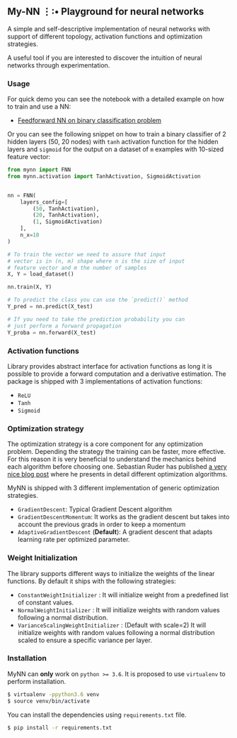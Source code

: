 ## My-NN  ⋮∶• Playground for neural networks

A simple and self-descriptive implementation of neural networks with support
of different topology, activation functions and optimization strategies. 

A useful tool if you are interested to discover the intuition of neural networks through experimentation.

### Usage

For quick demo you can see the notebook with a detailed example on how to train and use a NN:
 * [Feedforward NN on binary classification problem](docs/FNN_on_binary_classification_of_a_flower.ipynb)

Or you can see the following snippet on how to train a binary classifier of 2 hidden layers (50, 20 nodes) with `tanh` 
activation function for the hidden layers and `sigmoid` for the output on a dataset
of `m` examples with 10-sized feature vector:

```python
from mynn import FNN
from mynn.activation import TanhActivation, SigmoidActivation


nn = FNN(
    layers_config=[
        (50, TanhActivation),
        (20, TanhActivation),
        (1, SigmoidActivation)
    ],
    n_x=10
)

# To train the vector we need to assure that input
# vector is in (n, m) shape where n is the size of input
# feature vector and m the number of samples
X, Y = load_dataset()

nn.train(X, Y)

# To predict the class you can use the `predict()` method
Y_pred = nn.predict(X_test)

# If you need to take the prediction probability you can
# just perform a forward propagation
Y_proba = nn.forward(X_test)
```

### Activation functions

Library provides abstract interface for activation functions as long it is possible to provide a forward computation 
and a derivative estimation. The package is shipped with 3 implementations of activation functions:

* `ReLU`
* `Tanh`
* `Sigmoid`

### Optimization strategy
The optimization strategy is a core component for any optimization problem. Depending the strategy
the training can be faster, more effective. For this reason it is very beneficial to understand the mechanics behind
each algorithm before choosing one. Sebastian Ruder has published [a very nice blog post](http://ruder.io/optimizing-gradient-descent/index.html#gradientdescentoptimizationalgorithms)
where he presents in detail different optimization algorithms.

MyNN is shipped with 3 different implementation of generic optimization strategies.

* `GradientDescent`: Typical Gradient Descent algorithm
* `GradientDescentMomentum`: It works as the gradient descent but takes
into account the previous grads in order to keep a momentum
* `AdaptiveGradientDescent` (**Default**): A gradient descent that adapts learning rate per
optimized parameter. 

### Weight Initialization
The library supports different ways to initialize the weights of the linear functions. By
default it ships with the following strategies:
* `ConstantWeightInitializer` : It will initialize weight from a predefined list of constant values.
* `NormalWeightInitializer` : It will initialize weights with random values following a normal distribution.
* `VarianceScalingWeightInitializer` : (Default with scale=2) It will initialize weights with random values following a 
normal distribution scaled to ensure a specific variance per layer.

### Installation
MyNN can **only** work on `python >= 3.6`. It is proposed to use `virtualenv` to perform
installation.

```sh
$ virtualenv -ppython3.6 venv
$ source venv/bin/activate
```

You can install the dependencies using `requirements.txt` file.
```sh
$ pip install -r requirements.txt
```

